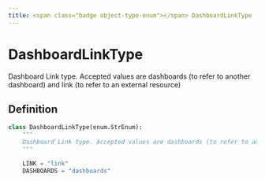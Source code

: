 ```yaml
---
title: <span class="badge object-type-enum"></span> DashboardLinkType
---
```

# <span class="badge object-type-enum"></span> DashboardLinkType

Dashboard Link type. Accepted values are dashboards (to refer to another dashboard) and link (to refer to an external resource)

## Definition

```python
class DashboardLinkType(enum.StrEnum):
    """
    Dashboard Link type. Accepted values are dashboards (to refer to another dashboard) and link (to refer to an external resource)
    """

    LINK = "link"
    DASHBOARDS = "dashboards"
```
